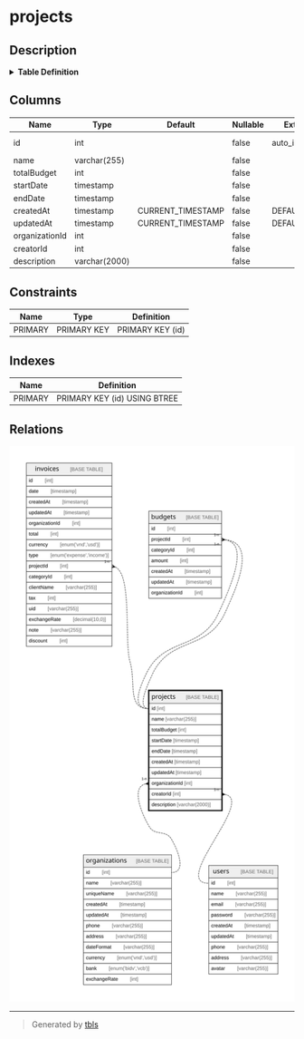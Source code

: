 # projects

## Description

<details>
<summary><strong>Table Definition</strong></summary>

```sql
CREATE TABLE `projects` (
  `id` int NOT NULL AUTO_INCREMENT,
  `name` varchar(255) NOT NULL,
  `totalBudget` int NOT NULL,
  `startDate` timestamp NOT NULL,
  `endDate` timestamp NOT NULL,
  `createdAt` timestamp NOT NULL DEFAULT CURRENT_TIMESTAMP,
  `updatedAt` timestamp NOT NULL DEFAULT CURRENT_TIMESTAMP,
  `organizationId` int NOT NULL,
  `creatorId` int NOT NULL,
  `description` varchar(2000) NOT NULL,
  PRIMARY KEY (`id`)
) ENGINE=InnoDB AUTO_INCREMENT=[Redacted by tbls] DEFAULT CHARSET=utf8mb3
```

</details>

## Columns

| Name | Type | Default | Nullable | Extra Definition | Children | Parents | Comment |
| ---- | ---- | ------- | -------- | ---------------- | -------- | ------- | ------- |
| id | int |  | false | auto_increment | [invoices](invoices.md) [budgets](budgets.md) |  |  |
| name | varchar(255) |  | false |  |  |  |  |
| totalBudget | int |  | false |  |  |  |  |
| startDate | timestamp |  | false |  |  |  |  |
| endDate | timestamp |  | false |  |  |  |  |
| createdAt | timestamp | CURRENT_TIMESTAMP | false | DEFAULT_GENERATED |  |  |  |
| updatedAt | timestamp | CURRENT_TIMESTAMP | false | DEFAULT_GENERATED |  |  |  |
| organizationId | int |  | false |  |  | [organizations](organizations.md) |  |
| creatorId | int |  | false |  |  | [users](users.md) |  |
| description | varchar(2000) |  | false |  |  |  |  |

## Constraints

| Name | Type | Definition |
| ---- | ---- | ---------- |
| PRIMARY | PRIMARY KEY | PRIMARY KEY (id) |

## Indexes

| Name | Definition |
| ---- | ---------- |
| PRIMARY | PRIMARY KEY (id) USING BTREE |

## Relations

![er](projects.svg)

---

> Generated by [tbls](https://github.com/k1LoW/tbls)
